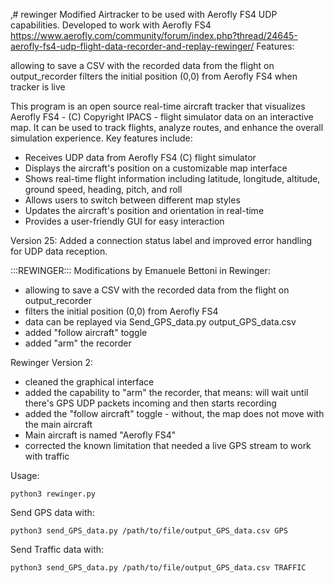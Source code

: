 ‚# rewinger
Modified Airtracker to be used with Aerofly FS4 UDP capabilities.
Developed to work with Aerofly FS4
https://www.aerofly.com/community/forum/index.php?thread/24645-aerofly-fs4-udp-flight-data-recorder-and-replay-rewinger/
Features:

allowing to save a CSV with the recorded data from the flight on output_recorder
filters the initial position (0,0) from Aerofly FS4 when tracker is live

This program is an open source real-time aircraft tracker that visualizes Aerofly FS4 - (C) Copyright IPACS -
flight simulator data on an interactive map. It can be used to track flights, analyze routes,
and enhance the overall simulation experience. Key features include:

- Receives UDP data from Aerofly FS4 (C) flight simulator
- Displays the aircraft's position on a customizable map interface
- Shows real-time flight information including latitude, longitude, altitude, ground speed, heading, pitch, and roll
- Allows users to switch between different map styles
- Updates the aircraft's position and orientation in real-time
- Provides a user-friendly GUI for easy interaction

Version 25: Added a connection status label and improved error handling for UDP data reception.

:::REWINGER:::
Modifications by Emanuele Bettoni in Rewinger:
- allowing to save a CSV with the recorded data from the flight on output_recorder
- filters the initial position (0,0) from Aerofly FS4
- data can be replayed via Send_GPS_data.py output_GPS_data.csv
- added "follow aircraft" toggle
- added "arm" the recorder

Rewinger Version 2:
- cleaned the graphical interface
- added the capability to "arm" the recorder, that means: will wait until there's GPS UDP packets incoming and then starts recording
- added the "follow aircraft" toggle - without, the map does not move with the main aircraft
- Main aircraft is named "Aerofly FS4"
- corrected the known limitation that needed a live GPS stream to work with traffic

Usage:
```
python3 rewinger.py
```

Send GPS data with:
```
python3 send_GPS_data.py /path/to/file/output_GPS_data.csv GPS
```
Send Traffic data with:
```
python3 send_GPS_data.py /path/to/file/output_GPS_data.csv TRAFFIC
```
